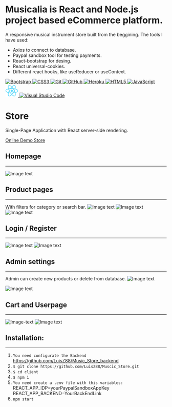 # Musicalia is React and Node.js  project based eCommerce platform.

A responsive musical instrument store built from the beggining.
The tools I have used:
- Axios to connect to database.
- Paypal sandbox tool for testing payments.
- React-bootstrap for desing.
- React universal-cookies.
- Different react hooks, like useReducer or useContext.


<a href="https://getbootstrap.com/" target="_blank"> <img src="https://getbootstrap.com/docs/5.0/assets/brand/bootstrap-logo.svg" alt="Bootstrap" width="40" height="40"/> </a>
<a href="https://developer.mozilla.org/es/docs/Web/CSS" target="_blank"> <img src="https://upload.wikimedia.org/wikipedia/commons/d/d5/CSS3_logo_and_wordmark.svg" alt="CSS3" width="40" height="40"/> </a>
<a href="https://git-scm.com/" target="_blank"> <img src="https://git-scm.com/images/logos/downloads/Git-Icon-1788C.png" alt="Git" width="40" height="40"/> </a>
<a href="https://github.com/" target="_blank"> <img src="https://github.githubassets.com/images/modules/logos_page/GitHub-Mark.png" alt="GitHub" width="40" height="40"/> </a>
<a href="https://www.heroku.com/" target="_blank"> <img src="https://brand.heroku.com/static/media/heroku-logo-stroke-gradient.bb410472.svg" alt="Heroku" width="40" height="40"/> </a>
<a href="https://developer.mozilla.org/en-US/docs/Glossary/HTML5" target="_blank"> <img src="https://upload.wikimedia.org/wikipedia/commons/6/61/HTML5_logo_and_wordmark.svg" alt="HTML5" width="40" height="40"/> </a>
<a href="https://developer.mozilla.org/es/docs/Web/JavaScript" target="_blank"> <img src="https://upload.wikimedia.org/wikipedia/commons/thumb/9/99/Unofficial_JavaScript_logo_2.svg/245px-Unofficial_JavaScript_logo_2.svg.png" alt="JavaScript" width="40" height="40"/> </a>
<a href="https://reactjs.org/" target="_blank"> <img src="https://raw.githubusercontent.com/devicons/devicon/master/icons/react/react-original.svg" alt="React" width="40" height="40"/> </a>
<a href="https://code.visualstudio.com/" target="_blank"> <img src="https://upload.wikimedia.org/wikipedia/commons/thumb/9/9a/Visual_Studio_Code_1.35_icon.svg/512px-Visual_Studio_Code_1.35_icon.svg.png" alt="Visual Studio Code" width="40" height="40"/> </a>

# Store

Single-Page Application with React server-side rendering.

[Online Demo Store](https://musicalia-store.herokuapp.com/)
## Homepage
***
![Image text](https://res.cloudinary.com/pruebasmern/image/upload/v1648657075/Readme-music/Homepage_wzdccs.png)
## Product pages
***
With filters for category or search bar.
![Image text](https://res.cloudinary.com/pruebasmern/image/upload/v1648657074/Readme-music/CategoryFilter_aqnlpm.png)
![Image text](https://res.cloudinary.com/pruebasmern/image/upload/v1648657075/Readme-music/Search_szjv6v.png)
![Image text](https://res.cloudinary.com/pruebasmern/image/upload/v1648657074/Readme-music/Product_be8ysd.png)
## Login / Register
***
![Image text](https://res.cloudinary.com/pruebasmern/image/upload/v1648657074/Readme-music/Login_th5xni.png)
![Image text](https://res.cloudinary.com/pruebasmern/image/upload/v1648657075/Readme-music/Register_bwt2gv.png)

## Admin settings
***
Admin can create new products or delete from database.
![Image text](https://res.cloudinary.com/pruebasmern/image/upload/v1648657188/Readme-music/NewProduct_d04fon.png)

![Image text](https://res.cloudinary.com/pruebasmern/image/upload/v1648657075/Readme-music/adminview_oxzhiw.png)
## Cart and Userpage
***
![Image-text](https://res.cloudinary.com/pruebasmern/image/upload/v1648657074/Readme-music/Invoice_zhi0rk.png)
![Image text](https://res.cloudinary.com/pruebasmern/image/upload/v1648657074/Readme-music/Cart_ncdlwa.png)


## Installation:
***
1. `You need configurate the Backend` https://github.com/LuisZ88/Music_Store_backend
2.  `$ git clone https://github.com/LuisZ88/Muscic_Store.git`
3.  `$ cd client`
4.  `$ npm i`
5. `You need create a .env file with this variables:` REACT_APP_IDP=yourPaypalSandboxAppKey   REACT_APP_BACKEND=YourBackEndLink
6. `npm start`
 

 

